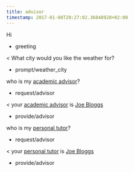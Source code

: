 ```yaml
---
title: advisor
timestamp: 2017-01-08T20:27:02.36848928+02:00
---
```


Hi
* greeting

< What city would you like the weather for?
* prompt/weather_city


who is my [academic advisor](role)?
* request/advisor

< your [academic advisor](role) is [Joe Bloggs](person)
* provide/advisor

who is my [personal tutor](role)?
* request/advisor

< your [personal tutor](role) is [Joe Bloggs](person)
* provide/advisor
